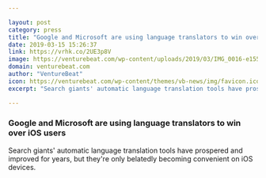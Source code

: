 ```yaml
---

layout: post
category: press
title: "Google and Microsoft are using language translators to win over iOS users"
date: 2019-03-15 15:26:37
link: https://vrhk.co/2UE3p8V
image: https://venturebeat.com/wp-content/uploads/2019/03/IMG_0016-e1552657596859.png?w=1200&strip=all
domain: venturebeat.com
author: "VentureBeat"
icon: https://venturebeat.com/wp-content/themes/vb-news/img/favicon.ico
excerpt: "Search giants' automatic language translation tools have prospered and improved for years, but they're only belatedly becoming convenient on iOS devices."

---
```


### Google and Microsoft are using language translators to win over iOS users

Search giants' automatic language translation tools have prospered and improved for years, but they're only belatedly becoming convenient on iOS devices.
